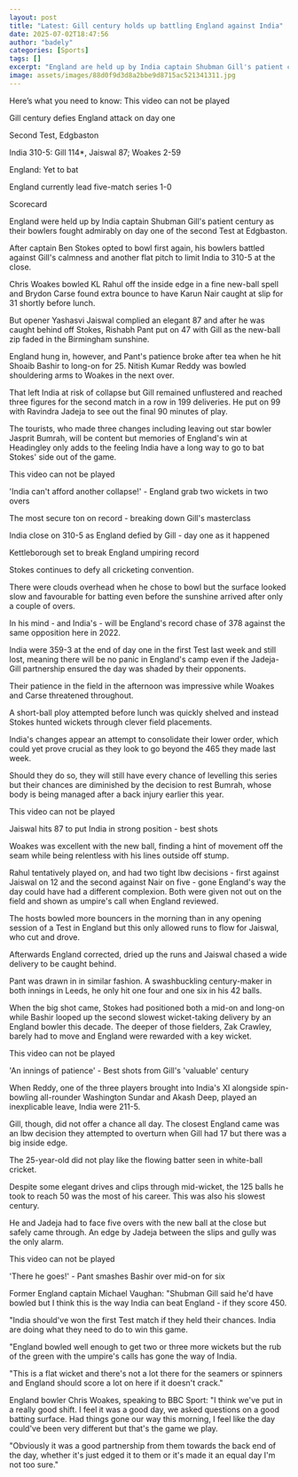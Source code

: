 ```yaml
---
layout: post
title: "Latest: Gill century holds up battling England against India"
date: 2025-07-02T18:47:56
author: "badely"
categories: [Sports]
tags: []
excerpt: "England are held up by India captain Shubman Gill's patient century as their bowlers fight admirably on day one of the second Test at Edgbaston."
image: assets/images/88d0f9d3d8a2bbe9d8715ac521341311.jpg
---
```


Here’s what you need to know: This video can not be played

Gill century defies England attack on day one

Second Test, Edgbaston 

India 310-5: Gill 114*, Jaiswal 87; Woakes 2-59

England: Yet to bat

England currently lead five-match series 1-0

Scorecard

England were held up by India captain Shubman Gill's patient century as their bowlers fought admirably on day one of the second Test at Edgbaston.

After captain Ben Stokes opted to bowl first again, his bowlers battled against Gill's calmness and another flat pitch to limit India to 310-5 at the close.

Chris Woakes bowled KL Rahul off the inside edge in a fine new-ball spell and Brydon Carse found extra bounce to have Karun Nair caught at slip for 31 shortly before lunch.

But opener Yashasvi Jaiswal complied an elegant 87 and after he was caught behind off Stokes, Rishabh Pant put on 47 with Gill as the new-ball zip faded in the Birmingham sunshine.

England hung in, however, and Pant's patience broke after tea when he hit Shoaib Bashir to long-on for 25. Nitish Kumar Reddy was bowled shouldering arms to Woakes in the next over.

That left India at risk of collapse but Gill remained unflustered and reached three figures for the second match in a row in 199 deliveries. He put on 99 with Ravindra Jadeja to see out the final 90 minutes of play.

The tourists, who made three changes including leaving out star bowler Jasprit Bumrah, will be content but memories of England's win at Headingley only adds to the feeling India have a long way to go to bat Stokes' side out of the game.

This video can not be played

'India can't afford another collapse!' - England grab two wickets in two overs

The most secure ton on record - breaking down Gill's masterclass

India close on 310-5 as England defied by Gill - day one as it happened

Kettleborough set to break England umpiring record

Stokes continues to defy all cricketing convention.

There were clouds overhead when he chose to bowl but the surface looked slow and favourable for batting even before the sunshine arrived after only a couple of overs.

In his mind - and India's - will be England's record chase of 378 against the same opposition here in 2022.

India were 359-3 at the end of day one in the first Test last week and still lost, meaning there will be no panic in England's camp even if the Jadeja-Gill partnership ensured the day was shaded by their opponents.

Their patience in the field in the afternoon was impressive while Woakes and Carse threatened throughout.

A short-ball ploy attempted before lunch was quickly shelved and instead Stokes hunted wickets through clever field placements.

India's changes appear an attempt to consolidate their lower order, which could yet prove crucial as they look to go beyond the 465 they made last week.

Should they do so, they will still have every chance of levelling this series but their chances are diminished by the decision to rest Bumrah, whose body is being managed after a back injury earlier this year.

This video can not be played

Jaiswal hits 87 to put India in strong position - best shots

Woakes was excellent with the new ball, finding a hint of movement off the seam while being relentless with his lines outside off stump.

Rahul tentatively played on, and had two tight lbw decisions - first against Jaiswal on 12 and the second against Nair on five - gone England's way the day could have had a different complexion. Both were given not out on the field and shown as umpire's call when England reviewed.

The hosts bowled more bouncers in the morning than in any opening session of a Test in England but this only allowed runs to flow for Jaiswal, who cut and drove.

Afterwards England corrected, dried up the runs and Jaiswal chased a wide delivery to be caught behind.

Pant was drawn in in similar fashion. A swashbuckling century-maker in both innings in Leeds, he only hit one four and one six in his 42 balls.

When the big shot came, Stokes had positioned both a mid-on and long-on while Bashir looped up the second slowest wicket-taking delivery by an England bowler this decade. The deeper of those fielders, Zak Crawley, barely had to move and England were rewarded with a key wicket.

This video can not be played

'An innings of patience' - Best shots from Gill's 'valuable' century

When Reddy, one of the three players brought into India's XI alongside spin-bowling all-rounder Washington Sundar and Akash Deep, played an inexplicable leave, India were 211-5.

Gill, though, did not offer a chance all day. The closest England came was an lbw decision they attempted to overturn when Gill had 17 but there was a big inside edge.

The 25-year-old did not play like the flowing batter seen in white-ball cricket.

Despite some elegant drives and clips through mid-wicket, the 125 balls he took to reach 50 was the most of his career. This was also his slowest century.

He and Jadeja had to face five overs with the new ball at the close but safely came through. An edge by Jadeja between the slips and gully was the only alarm.

This video can not be played

'There he goes!' - Pant smashes Bashir over mid-on for six

Former England captain Michael Vaughan: "Shubman Gill said he'd have bowled but I think this is the way India can beat England - if they score 450.

"India should've won the first Test match if they held their chances. India are doing what they need to do to win this game.

"England bowled well enough to get two or three more wickets but the rub of the green with the umpire's calls has gone the way of India.

"This is a flat wicket and there's not a lot there for the seamers or spinners and England should score a lot on here if it doesn't crack."

England bowler Chris Woakes, speaking to BBC Sport: "I think we've put in a really good shift. I feel it was a good day, we asked questions on a good batting surface. Had things gone our way this morning, I feel like the day could've been very different but that's the game we play.

"Obviously it was a good partnership from them towards the back end of the day, whether it's just edged it to them or it's made it an equal day I'm not too sure."

